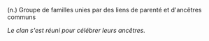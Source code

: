 (n.) Groupe de familles unies par des liens de parenté et d'ancêtres communs

*Le clan s'est réuni pour célébrer leurs ancêtres.*